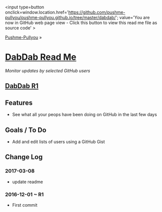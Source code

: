 <span style=display:none; >[You are now in GitHub source code view - click this link to view this read me file as a web page]
( https://pushme-pullyou.github.io/#path=dabdab&file=README.md "View file as a web page." ) </span>
<input type=button onclick=window.location.href='https://github.com/pushme-pullyou/pushme-pullyou.github.io/tree/master/dabdab/'; value='You are now in GitHub web page view - Click this button to view this read me file as source code' >

[Pushme-Pullyou]( https://pushme-pullyou.github.io ) &raquo;

[DabDab Read Me]( https://pushme-pullyou.github.io/#path=dabdab&file=README.md )
===
_Monitor updates by selected GitHub users_

## [DabDab R1]( https://pushme-pullyou.github.io/dabdab/r1/index.html )


## Features

* See what all your peops have been doing on GitHub in the last few days



## Goals / To Do

* Add and edit lists of users using a GitHub Gist

## Change Log

### 2017-03-08

* update readme

### 2016-12-01 ~ R1

* First commit
